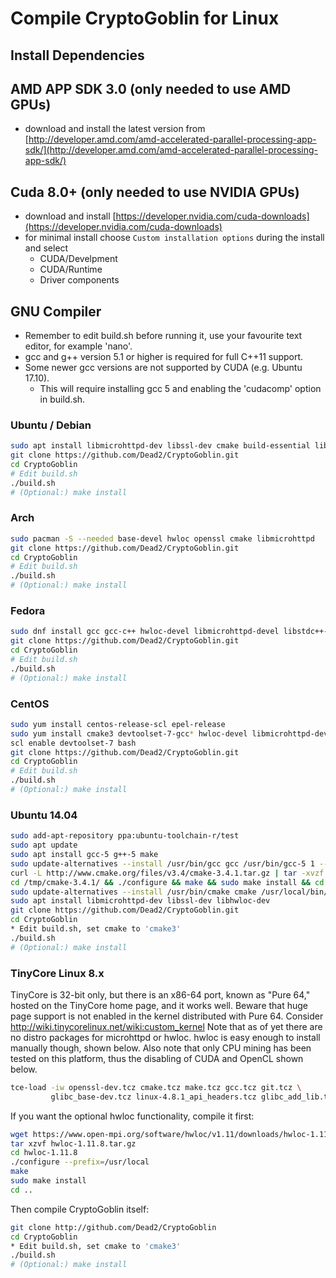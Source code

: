 # Compile **CryptoGoblin** for Linux

## Install Dependencies

## AMD APP SDK 3.0 (only needed to use AMD GPUs)

- download and install the latest version from [http://developer.amd.com/amd-accelerated-parallel-processing-app-sdk/](http://developer.amd.com/amd-accelerated-parallel-processing-app-sdk/)

## Cuda 8.0+ (only needed to use NVIDIA GPUs)

- download and install [https://developer.nvidia.com/cuda-downloads](https://developer.nvidia.com/cuda-downloads)
- for minimal install choose `Custom installation options` during the install and select
    - CUDA/Develpment
    - CUDA/Runtime
    - Driver components

## GNU Compiler

- Remember to edit build.sh before running it, use your favourite text editor, for example 'nano'.
- gcc and g++ version 5.1 or higher is required for full C++11 support. 
- Some newer gcc versions are not supported by CUDA (e.g. Ubuntu 17.10).
    - This will require installing gcc 5 and enabling the 'cudacomp' option in build.sh.

### Ubuntu / Debian
```bash
sudo apt install libmicrohttpd-dev libssl-dev cmake build-essential libhwloc-dev
git clone https://github.com/Dead2/CryptoGoblin.git
cd CryptoGoblin
# Edit build.sh
./build.sh
# (Optional:) make install
```

### Arch
```bash
sudo pacman -S --needed base-devel hwloc openssl cmake libmicrohttpd
git clone https://github.com/Dead2/CryptoGoblin.git
cd CryptoGoblin
# Edit build.sh
./build.sh
# (Optional:) make install
```

### Fedora
```bash
sudo dnf install gcc gcc-c++ hwloc-devel libmicrohttpd-devel libstdc++-static make openssl-devel cmake
git clone https://github.com/Dead2/CryptoGoblin.git
cd CryptoGoblin
# Edit build.sh
./build.sh
# (Optional:) make install
```

### CentOS
```bash
sudo yum install centos-release-scl epel-release
sudo yum install cmake3 devtoolset-7-gcc* hwloc-devel libmicrohttpd-devel openssl-devel make
scl enable devtoolset-7 bash
git clone https://github.com/Dead2/CryptoGoblin.git
cd CryptoGoblin
# Edit build.sh
./build.sh
# (Optional:) make install
```

### Ubuntu 14.04
```bash
sudo add-apt-repository ppa:ubuntu-toolchain-r/test
sudo apt update
sudo apt install gcc-5 g++-5 make
sudo update-alternatives --install /usr/bin/gcc gcc /usr/bin/gcc-5 1 --slave /usr/bin/g++ g++ /usr/bin/g++-5
curl -L http://www.cmake.org/files/v3.4/cmake-3.4.1.tar.gz | tar -xvzf - -C /tmp/
cd /tmp/cmake-3.4.1/ && ./configure && make && sudo make install && cd -
sudo update-alternatives --install /usr/bin/cmake cmake /usr/local/bin/cmake 1 --force
sudo apt install libmicrohttpd-dev libssl-dev libhwloc-dev
git clone https://github.com/Dead2/CryptoGoblin.git
cd CryptoGoblin
* Edit build.sh, set cmake to 'cmake3'
./build.sh
# (Optional:) make install
```

### TinyCore Linux 8.x
TinyCore is 32-bit only, but there is an x86-64 port, known as "Pure 64,"
hosted on the TinyCore home page, and it works well.
Beware that huge page support is not enabled in the kernel distributed
with Pure 64.  Consider http://wiki.tinycorelinux.net/wiki:custom_kernel
Note that as of yet there are no distro packages for microhttpd or hwloc.
hwloc is easy enough to install manually though, shown below.
Also note that only CPU mining has been tested on this platform, thus the
disabling of CUDA and OpenCL shown below.
```bash
tce-load -iw openssl-dev.tcz cmake.tcz make.tcz gcc.tcz git.tcz \
         glibc_base-dev.tcz linux-4.8.1_api_headers.tcz glibc_add_lib.tcz
```
If you want the optional hwloc functionality, compile it first:
```bash
wget https://www.open-mpi.org/software/hwloc/v1.11/downloads/hwloc-1.11.8.tar.gz
tar xzvf hwloc-1.11.8.tar.gz
cd hwloc-1.11.8
./configure --prefix=/usr/local
make
sudo make install
cd ..
```
Then compile CryptoGoblin itself:
```bash
git clone http://github.com/Dead2/CryptoGoblin
cd CryptoGoblin
* Edit build.sh, set cmake to 'cmake3'
./build.sh
# (Optional:) make install
```

